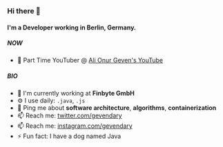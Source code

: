 ### Hi there 👋

#### I'm a Developer working in Berlin, Germany.

##### NOW

- 💬 Part Time YouTuber @ [Ali Onur Geven's YouTube](https://www.youtube.com/channel/UC25HzHQRFBbY_N2rJw0Yu6A)

##### BIO

- 🏢 I'm currently working at **Finbyte GmbH**
- ⚙️ I use daily: `.java`, `.js`
- 💬 Ping me about **software architecture**, **algorithms**, **containerization**
- 📫 Reach me: [twitter.com/gevendary](https://twitter.com/gevendary)
- 📫 Reach me: [instagram.com/gevendary](https://instagram.com/gevendary)
- ⚡️ Fun fact: I have a dog named Java
